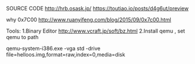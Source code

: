 SOURCE CODE 
http://hrb.osask.jp/
https://toutiao.io/posts/d4g6ut/preview

why 0x7C00
http://www.ruanyifeng.com/blog/2015/09/0x7c00.html



Tools:
1.Binary Editor  http://www.vcraft.jp/soft/bz.html
2.Install qemu , set qemu to path

qemu-system-i386.exe -vga std  -drive file=helloos.img,format=raw,index=0,media=disk
